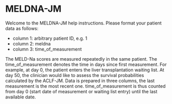 # MELDNA-JM

Welcome to the MELDNA-JM help instructions.
Please format your patient data as follows:
- column 1: arbitrary patient ID, e.g. 1
- column 2: meldna
- column 3: time_of_measurement

The MELD-Na scores are measured repeatedly in the same patient.
The time_of_measurement denotes the time in days since first measurement.
For example, at day 0, the patient enters the liver transplantation waiting list.
At day 50, the clinician would like to assess the survival probabilities calculated by the ACLF-JM.
Data is prepared in three columns, the last measurement is the most recent one.
time_of_measurement is thus counted from day 0 (start date of measurement or waiting list entry) until the last available date.
